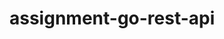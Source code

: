 # assignment-go-rest-api

<!-- Postman Documentation Links : https://shorturl.at/HJNQ7

Coverage : 98.7%
~[Alt coverage](/img/coverage.png)

## Register User A.P.I
- <b>/v1/register</b>
### Register Success
```
Response Code - 201
``` 

`Request Sample`
```json
{
  "name": "Test User",
  "email": "test.user@gmail.com",
  "password": "test_1234"
}
```

`Response Sample`
```json
{
    "message": "Success created user",
    "data": {
        "ID": 3,
        "name": "Test User",
        "email": "test.user@gmail.com"
    }
}
```
![Alt register-success](/img/register_success.png)

### Register Failed - Email Format
```
Response Code - 400
``` 

`Request Sample`
```json
{
  "name": "Matthew Alfredo",
  "email": "matthew.alfredo",
  "password": "test_1234"
}
```

`Response Sample`
```json
{
    "errors": [
        "Email field is email"
    ]
}
```
![Alt register-failed-email](/img/register_failed_email_validation.png)

### Register Failed - Password Required
```
Response Code - 400
``` 

`Request Sample`
```json
{
  "name": "Matthew Alfredo",
  "email": "matthew.alfredo@gmail.com"
}
```

`Response Sample`
```json
{
    "errors": [
        "Password field is required"
    ]
}
```
![Alt register-failed-email](/img/register_failed_password_required.png)

### Register Failed - Email Required
```
Response Code - 400
``` 

`Request Sample`
```json
{
  "name": "Matthew Alfredo",
  "password": "test_1234"
}
```

`Response Sample`
```json
{
    "errors": [
        "Email field is required"
    ]
}
```
![Alt register-failed-email](/img/register_failed_email_required.png)

### Register Failed - Name Required
```
Response Code - 400
``` 

`Request Sample`
```json
{
  "email": "matthew.alfredo@gmail.com",
  "password": "test_1234"
}
```

`Response Sample`
```json
{
    "errors": [
        "Name field is required"
    ]
}
```
![Alt register-failed-email](/img/register_failed_name_required.png)

### Register Failed - Email Already Exists
```
Response Code - 400
``` 

`Request Sample`
```json
{
  "name": "Alvin Fernando",
  "email": "alvin.fernando@gmail.com",
  "password": "test_1234"
}
```

`Response Sample`
```json
{
    "errors": [
        "email already exists"
    ]
}
```
![Alt register-failed-email](/img/register_failed_email_already_exists.png) -->